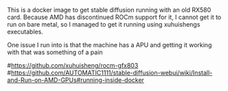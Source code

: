 This is a docker image to get stable diffusion running with an old
RX580 card.  Because AMD has discontinued ROCm support for it, I cannot
get it to run on bare metal, so I managed to get it running using
xuhuishengs executables.

One issue I run into is that the machine has a APU and getting it
working with that was something of a pain


#https://github.com/xuhuisheng/rocm-gfx803
#https://github.com/AUTOMATIC1111/stable-diffusion-webui/wiki/Install-and-Run-on-AMD-GPUs#running-inside-docker
